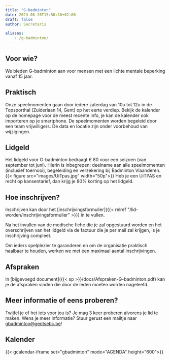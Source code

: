 ```yaml
---
title: "G-badminton"
date: 2023-06-20T15:50:16+02:00
draft: false
author: Secretaris

aliases:
    - /g-badminton/ 
---
```

## Voor wie?
We bieden G-badminton aan voor mensen met een lichte mentale beperking vanaf 15 jaar.

## Praktisch
Onze speelmomenten gaan door iedere zaterdag van 10u tot 12u in de Topsporthal (Zuiderlaan 14, Gent) op het eerte verdiep. 
Bekijk de kalender op de homepage voor de meest recente info, je kan de kalender ook importeren op je smartphone. De speelmomenten worden begeleid door een team vrijwilligers. De data en locatie zijn onder voorbehoud van wijzigingen. 

## Lidgeld
Het lidgeld voor G-badminton bedraagt € 80 voor een seizoen (van september tot juni). Hierin is inbegrepen: deelname aan alle speelmomenten (inclusief toernooi), begeleiding en verzekering bij Badminton Vlaanderen.
{{< figure src="images/UiTpas.jpg" width="50p">}}
Heb je een UiTPAS en recht op kansentarief, dan krijg je 80% korting op het lidgeld. 

## Hoe inschrijven?
Inschrijven kan door het [inschrijvingsformulier]({{< relref "/lid-worden/inschrijvingsformulier" >}}) in te vullen.

Na het invullen van de medische fiche die je zal opgestuurd worden en het overschrijven van het lidgeld via de factuur die je per mail zal krijgen, is je inschrijving compleet.

Om ieders spelplezier te garanderen en om de organisatie praktisch haalbaar te houden, werken we met een maximaal aantal inschrijvingen.

## Afspraken
In [bijgevoegd document]({{< sp >}}/docs/Afspraken-G-badminton.pdf) kan je de afspraken vinden die door de leden moeten worden nageleefd.

## Meer informatie of eens proberen?
Twijfel je of het iets voor jou is? Je mag 3 keer proberen alvorens je lid te maken.
Wens je meer informatie? Stuur gerust een mailtje naar gbadminton@gentsebc.be!

## Kalender

{{< gcalendar-iframe set="gbadminton" mode="AGENDA" height="600">}}
